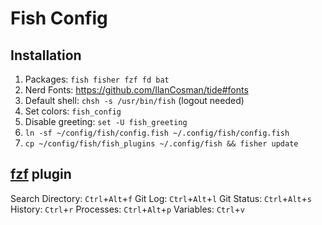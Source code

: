 # Fish Config

## Installation
1. Packages: `fish fisher fzf fd bat`
2. Nerd Fonts: https://github.com/IlanCosman/tide#fonts
3. Default shell: `chsh -s /usr/bin/fish` (logout needed)
3. Set colors: `fish_config`
4. Disable greeting: `set -U fish_greeting`
5. `ln -sf ~/config/fish/config.fish ~/.config/fish/config.fish`
6. `cp ~/config/fish/fish_plugins ~/.config/fish && fisher update`

## [fzf](https://github.com/PatrickF1/fzf.fish) plugin
Search Directory: `Ctrl`+`Alt`+`f`
Git Log: `Ctrl`+`Alt`+`l`
Git Status: `Ctrl`+`Alt`+`s`
History: `Ctrl`+`r`
Processes: `Ctrl`+`Alt`+`p`
Variables: `Ctrl`+`v`
